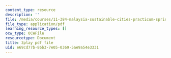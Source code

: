 ```yaml
---
content_type: resource
description: ''
file: /media/courses/11-384-malaysia-sustainable-cities-practicum-spring-2018/e69cd77b86b37e0503695ae9a54e3331_9ICCzJGPaPA.pdf
file_type: application/pdf
learning_resource_types: []
ocw_type: OCWFile
resourcetype: Document
title: 3play pdf file
uid: e69cd77b-86b3-7e05-0369-5ae9a54e3331
---
```

